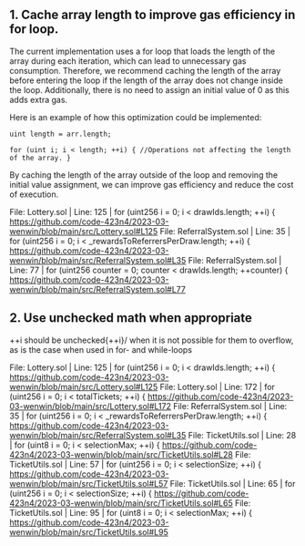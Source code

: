 ## 1. Cache array length to improve gas efficiency in for loop.
The current implementation uses a for loop that loads the length of the array during each iteration, which can lead to unnecessary gas consumption. Therefore, we recommend caching the length of the array before entering the loop if the length of the array does not change inside the loop. Additionally, there is no need to assign an initial value of 0 as this adds extra gas.

Here is an example of how this optimization could be implemented:

`uint length = arr.length;`

`for (uint i; i < length; ++i) {
    //Operations not affecting the length of the array.
}`

By caching the length of the array outside of the loop and removing the initial value assignment, we can improve gas efficiency and reduce the cost of execution.

File: Lottery.sol | Line: 125 | for (uint256 i = 0; i < drawIds.length; ++i) {
https://github.com/code-423n4/2023-03-wenwin/blob/main/src/Lottery.sol#L125
File: ReferralSystem.sol | Line: 35 | for (uint256 i = 0; i < _rewardsToReferrersPerDraw.length; ++i) {
https://github.com/code-423n4/2023-03-wenwin/blob/main/src/ReferralSystem.sol#L35
File: ReferralSystem.sol | Line: 77 | for (uint256 counter = 0; counter < drawIds.length; ++counter) {
https://github.com/code-423n4/2023-03-wenwin/blob/main/src/ReferralSystem.sol#L77

##  2. Use unchecked math when appropriate 
++i should be unchecked{++i}/ when it is not possible for them to overflow, as is the case when used in for- and while-loops

File: Lottery.sol | Line: 125 | for (uint256 i = 0; i < drawIds.length; ++i) {
https://github.com/code-423n4/2023-03-wenwin/blob/main/src/Lottery.sol#L125
File: Lottery.sol | Line: 172 | for (uint256 i = 0; i < totalTickets; ++i) {
https://github.com/code-423n4/2023-03-wenwin/blob/main/src/Lottery.sol#L172
File: ReferralSystem.sol | Line: 35 | for (uint256 i = 0; i < _rewardsToReferrersPerDraw.length; ++i) {
https://github.com/code-423n4/2023-03-wenwin/blob/main/src/ReferralSystem.sol#L35
File: TicketUtils.sol | Line: 28 | for (uint8 i = 0; i < selectionMax; ++i) {
https://github.com/code-423n4/2023-03-wenwin/blob/main/src/TicketUtils.sol#L28
File: TicketUtils.sol | Line: 57 | for (uint256 i = 0; i < selectionSize; ++i) {
https://github.com/code-423n4/2023-03-wenwin/blob/main/src/TicketUtils.sol#L57
File: TicketUtils.sol | Line: 65 | for (uint256 i = 0; i < selectionSize; ++i) {
https://github.com/code-423n4/2023-03-wenwin/blob/main/src/TicketUtils.sol#L65
File: TicketUtils.sol | Line: 95 | for (uint8 i = 0; i < selectionMax; ++i) {
https://github.com/code-423n4/2023-03-wenwin/blob/main/src/TicketUtils.sol#L95



